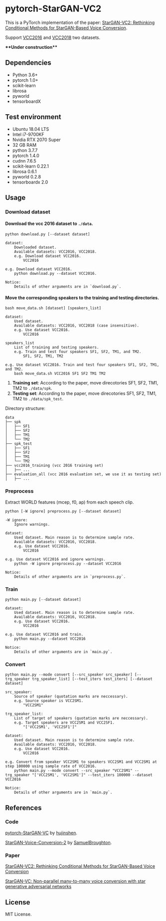 # pytorch-StarGAN-VC2

This is a PyTorch implementation of the paper: [StarGAN-VC2: Rethinking Conditional Methods for StarGAN-Based Voice Conversion](https://arxiv.org/abs/1907.12279). 

Support [VCC2016](http://www.vc-challenge.org/vcc2016/index.html) and [VCC2018](http://www.vc-challenge.org/vcc2018/index.html) two datasets.

**\*\*Under construction\*\***

## Dependencies
- Python 3.6+
- pytorch 1.0+
- scikit-learn
- librosa 
- pyworld 
- tensorboardX

## Test environment
- Ubuntu 18.04 LTS
- Intel i7-9700KF
- Nvidia RTX 2070 Super
- 32 GB RAM
- python 3.7.7
- pytorch 1.4.0
- cudnn 7.6.5
- scikit-learn 0.22.1
- librosa 0.6.1
- pyworld 0.2.8
- tensorboardx 2.0

## Usage

### Download dataset

#### Download the vcc 2016 dataset to `./data`.

``` 
python download.py [--dataset dataset]

dataset: 
    Downloaded dataset. 
    Available datasets: VCC2016, VCC2018.
    e.g. Download dataset VCC2016.
        VCC2016

e.g. Download dataset VCC2016.
    python download.py --dataset VCC2016.

Notice:
    Details of other arguments are in `download.py`.
```

#### Move the corresponding speakers to the training and testing directories.

```
bash move_data.sh [dataset] [speakers_list]

dataset:
    Used dataset. 
    Available datasets: VCC2016, VCC2018 (case insensitive).
    e.g. Use dataset VCC2016.
        VCC2016

speakers_list
    List of training and testing speakers.
    e.g. Train and test four speakers SF1, SF2, TM1, and TM2.
        SF1, SF2, TM1, TM2

e.g. Use dataset VCC2016. Train and test four speakers SF1, SF2, TM1, and TM2.
    bash move_data.sh VCC2016 SF1 SF2 TM1 TM2
```

1. **Training set**: According to the paper, move direcotories SF1, SF2, TM1, TM2 to `./data/spk`.
2. **Testing set**: According to the paper, move direcotories SF1, SF2, TM1, TM2 to `./data/spk_test`.

Directory structure: 

```
data
├── spk 
│   ├── SF1
│   ├── SF2
│   ├── TM1
│   └── TM2
├── spk_test
│   ├── SF1
│   ├── SF2
│   ├── TM1
│   └── TM2
├── vcc2016_training (vcc 2016 training set)
│   ├── ...
├── evaluation_all (vcc 2016 evaluation set, we use it as testing set)
│   ├── ...
```

### Preprocess

Extract WORLD features (mcep, f0, ap) from each speech clip.

```
python [-W ignore] preprocess.py [--dataset dataset]

-W ignore:
    Ignore warnings.

dataset:
    Used dataset. Main reason is to determine sample rate.
    Available datasets: VCC2016, VCC2018.
    e.g. Use dataset VCC2016.
        VCC2016

e.g. Use dataset VCC2016 and ignore warnings.
    python -W ignore preprocess.py --dataset VCC2016

Notice:
    Details of other arguments are in `preprocess.py`.
```

### Train

```
python main.py [--dataset dataset]

dataset:
    Used dataset. Main reason is to determine sample rate.
    Available datasets: VCC2016, VCC2018.
    e.g. Use dataset VCC2016.
        VCC2016

e.g. Use dataset VCC2016 and train.
    python main.py --dataset VCC2016

Notice:
    Details of other arguments are in `main.py`.
```

### Convert

```
python main.py --mode convert [--src_speaker src_speaker] [--trg_speaker trg_speaker_list] [--test_iters test_iters] [--dataset dataset]

src_speaker:
    Source of speaker (quotation marks are neccessary).
    e.g. Source speaker is VCC2SM1.
        "VCC2SM1"

trg_speaker_list:
    List of target of speakers (quotation marks are neccessary).
    e.g. Target speakers are VCC2SM1 and VCC2SF1.
        "['VCC2SM1', 'VCC2SF1']"

dataset:
    Used dataset. Main reason is to determine sample rate.
    Available datasets: VCC2016, VCC2018.
    e.g. Use dataset VCC2016.
        VCC2016

e.g. Convert from speaker VCC2SM1 to speakers VCC2SM1 and VCC2SM1 at step 100000 using sample rate of VCC2016.
    python main.py --mode convert --src_speaker "VCC2SM1" --trg_speaker "['VCC2SM1', 'VCC2SM1']" --test_iters 100000 --dataset VCC2016
    
Notice:
    Details of other arguments are in `main.py`.
```

## References

### Code

[pytorch-StarGAN-VC](https://github.com/hujinsen/pytorch-StarGAN-VC) by [hujinshen](https://github.com/hujinsen).

[StarGAN-Voice-Conversion-2](https://github.com/SamuelBroughton/StarGAN-Voice-Conversion-2) by [SamuelBroughton](https://github.com/SamuelBroughton).

### Paper

[StarGAN-VC2: Rethinking Conditional Methods for StarGAN-Based Voice Conversion](https://arxiv.org/abs/1907.12279)

[StarGAN-VC: Non-parallel many-to-many voice conversion with star generative adversarial networks](https://arxiv.org/abs/1806.02169)

## License

MIT License.
